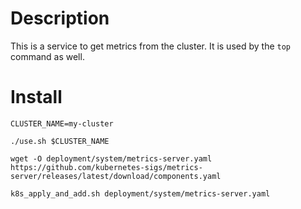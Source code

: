# Description

This is a service to get metrics from the cluster. It is used by the `top` command as well.

# Install

```
CLUSTER_NAME=my-cluster

./use.sh $CLUSTER_NAME

wget -O deployment/system/metrics-server.yaml https://github.com/kubernetes-sigs/metrics-server/releases/latest/download/components.yaml

k8s_apply_and_add.sh deployment/system/metrics-server.yaml
```
